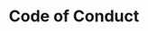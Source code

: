 ---
# https://www.hackforla.org/conduct redirections to -> https://github.com/hackforla/codeofconduct
layout: redirect
title: Code of Conduct
permalink: /conduct/
redirect_to: https://www.hackforla.org/code-of-conduct
---